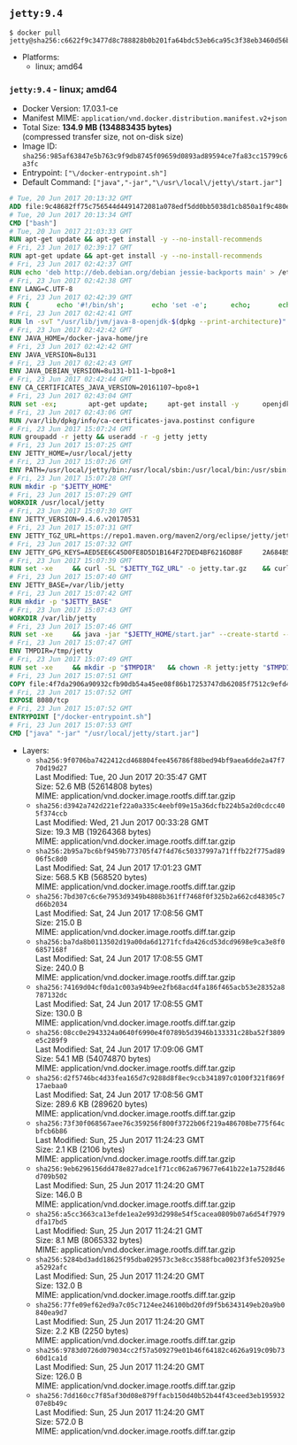 ## `jetty:9.4`

```console
$ docker pull jetty@sha256:c6622f9c3477d8c788828b0b201fa64bdc53eb6ca95c3f38eb3460d56b1a3ee5
```

-	Platforms:
	-	linux; amd64

### `jetty:9.4` - linux; amd64

-	Docker Version: 17.03.1-ce
-	Manifest MIME: `application/vnd.docker.distribution.manifest.v2+json`
-	Total Size: **134.9 MB (134883435 bytes)**  
	(compressed transfer size, not on-disk size)
-	Image ID: `sha256:985af63847e5b763c9f9db8745f09659d0893ad89594ce7fa83cc15799c6a3fc`
-	Entrypoint: `["\/docker-entrypoint.sh"]`
-	Default Command: `["java","-jar","\/usr\/local\/jetty\/start.jar"]`

```dockerfile
# Tue, 20 Jun 2017 20:13:32 GMT
ADD file:9c48682ff75c756544d4491472081a078edf5dd0bb5038d1cb850a1f9c480e3e in / 
# Tue, 20 Jun 2017 20:13:34 GMT
CMD ["bash"]
# Tue, 20 Jun 2017 21:03:33 GMT
RUN apt-get update && apt-get install -y --no-install-recommends 		ca-certificates 		curl 		wget 	&& rm -rf /var/lib/apt/lists/*
# Fri, 23 Jun 2017 02:39:17 GMT
RUN apt-get update && apt-get install -y --no-install-recommends 		bzip2 		unzip 		xz-utils 	&& rm -rf /var/lib/apt/lists/*
# Fri, 23 Jun 2017 02:42:37 GMT
RUN echo 'deb http://deb.debian.org/debian jessie-backports main' > /etc/apt/sources.list.d/jessie-backports.list
# Fri, 23 Jun 2017 02:42:38 GMT
ENV LANG=C.UTF-8
# Fri, 23 Jun 2017 02:42:39 GMT
RUN { 		echo '#!/bin/sh'; 		echo 'set -e'; 		echo; 		echo 'dirname "$(dirname "$(readlink -f "$(which javac || which java)")")"'; 	} > /usr/local/bin/docker-java-home 	&& chmod +x /usr/local/bin/docker-java-home
# Fri, 23 Jun 2017 02:42:41 GMT
RUN ln -svT "/usr/lib/jvm/java-8-openjdk-$(dpkg --print-architecture)" /docker-java-home
# Fri, 23 Jun 2017 02:42:42 GMT
ENV JAVA_HOME=/docker-java-home/jre
# Fri, 23 Jun 2017 02:42:42 GMT
ENV JAVA_VERSION=8u131
# Fri, 23 Jun 2017 02:42:43 GMT
ENV JAVA_DEBIAN_VERSION=8u131-b11-1~bpo8+1
# Fri, 23 Jun 2017 02:42:44 GMT
ENV CA_CERTIFICATES_JAVA_VERSION=20161107~bpo8+1
# Fri, 23 Jun 2017 02:43:04 GMT
RUN set -ex; 		apt-get update; 	apt-get install -y 		openjdk-8-jre-headless="$JAVA_DEBIAN_VERSION" 		ca-certificates-java="$CA_CERTIFICATES_JAVA_VERSION" 	; 	rm -rf /var/lib/apt/lists/*; 		[ "$(readlink -f "$JAVA_HOME")" = "$(docker-java-home)" ]; 		update-alternatives --get-selections | awk -v home="$(readlink -f "$JAVA_HOME")" 'index($3, home) == 1 { $2 = "manual"; print | "update-alternatives --set-selections" }'; 	update-alternatives --query java | grep -q 'Status: manual'
# Fri, 23 Jun 2017 02:43:06 GMT
RUN /var/lib/dpkg/info/ca-certificates-java.postinst configure
# Fri, 23 Jun 2017 15:07:24 GMT
RUN groupadd -r jetty && useradd -r -g jetty jetty
# Fri, 23 Jun 2017 15:07:25 GMT
ENV JETTY_HOME=/usr/local/jetty
# Fri, 23 Jun 2017 15:07:26 GMT
ENV PATH=/usr/local/jetty/bin:/usr/local/sbin:/usr/local/bin:/usr/sbin:/usr/bin:/sbin:/bin
# Fri, 23 Jun 2017 15:07:28 GMT
RUN mkdir -p "$JETTY_HOME"
# Fri, 23 Jun 2017 15:07:29 GMT
WORKDIR /usr/local/jetty
# Fri, 23 Jun 2017 15:07:30 GMT
ENV JETTY_VERSION=9.4.6.v20170531
# Fri, 23 Jun 2017 15:07:31 GMT
ENV JETTY_TGZ_URL=https://repo1.maven.org/maven2/org/eclipse/jetty/jetty-home/9.4.6.v20170531/jetty-home-9.4.6.v20170531.tar.gz
# Fri, 23 Jun 2017 15:07:32 GMT
ENV JETTY_GPG_KEYS=AED5EE6C45D0FE8D5D1B164F27DED4BF6216DB8F 	2A684B57436A81FA8706B53C61C3351A438A3B7D 	5989BAF76217B843D66BE55B2D0E1FB8FE4B68B4 	B59B67FD7904984367F931800818D9D68FB67BAC 	BFBB21C246D7776836287A48A04E0C74ABB35FEA 	8B096546B1A8F02656B15D3B1677D141BCF3584D 	FBA2B18D238AB852DF95745C76157BDF03D0DCD6 	5C9579B3DB2E506429319AAEF33B071B29559E1E
# Fri, 23 Jun 2017 15:07:39 GMT
RUN set -xe 	&& curl -SL "$JETTY_TGZ_URL" -o jetty.tar.gz 	&& curl -SL "$JETTY_TGZ_URL.asc" -o jetty.tar.gz.asc 	&& export GNUPGHOME="$(mktemp -d)" 	&& for key in $JETTY_GPG_KEYS; do 		gpg --keyserver ha.pool.sks-keyservers.net --recv-keys "$key"; done 	&& gpg --batch --verify jetty.tar.gz.asc jetty.tar.gz 	&& rm -rf "$GNUPGHOME" 	&& tar -xvf jetty.tar.gz --strip-components=1 	&& sed -i '/jetty-logging/d' etc/jetty.conf 	&& rm jetty.tar.gz* 	&& rm -rf /tmp/hsperfdata_root
# Fri, 23 Jun 2017 15:07:40 GMT
ENV JETTY_BASE=/var/lib/jetty
# Fri, 23 Jun 2017 15:07:42 GMT
RUN mkdir -p "$JETTY_BASE"
# Fri, 23 Jun 2017 15:07:43 GMT
WORKDIR /var/lib/jetty
# Fri, 23 Jun 2017 15:07:46 GMT
RUN set -xe 	&& java -jar "$JETTY_HOME/start.jar" --create-startd --add-to-start="server,http,deploy,jsp,jstl,ext,resources,websocket,setuid" 	&& chown -R jetty:jetty "$JETTY_BASE" 	&& rm -rf /tmp/hsperfdata_root
# Fri, 23 Jun 2017 15:07:47 GMT
ENV TMPDIR=/tmp/jetty
# Fri, 23 Jun 2017 15:07:49 GMT
RUN set -xe 	&& mkdir -p "$TMPDIR" 	&& chown -R jetty:jetty "$TMPDIR"
# Fri, 23 Jun 2017 15:07:51 GMT
COPY file:4f7da2906a90932cfb90db54a45ee08f86b17253747db62085f7512c9efd46ad in / 
# Fri, 23 Jun 2017 15:07:52 GMT
EXPOSE 8080/tcp
# Fri, 23 Jun 2017 15:07:52 GMT
ENTRYPOINT ["/docker-entrypoint.sh"]
# Fri, 23 Jun 2017 15:07:53 GMT
CMD ["java" "-jar" "/usr/local/jetty/start.jar"]
```

-	Layers:
	-	`sha256:9f0706ba7422412cd468804fee456786f88bed94bf9aea6dde2a47f770d19d27`  
		Last Modified: Tue, 20 Jun 2017 20:35:47 GMT  
		Size: 52.6 MB (52614808 bytes)  
		MIME: application/vnd.docker.image.rootfs.diff.tar.gzip
	-	`sha256:d3942a742d221ef22a0a335c4eebf09e15a36dcfb224b5a2d0cdcc405f374ccb`  
		Last Modified: Wed, 21 Jun 2017 00:33:28 GMT  
		Size: 19.3 MB (19264368 bytes)  
		MIME: application/vnd.docker.image.rootfs.diff.tar.gzip
	-	`sha256:2b95a7bc6bf9459b773705f47f4d76c50337997a71fffb22f775ad8906f5c8d0`  
		Last Modified: Sat, 24 Jun 2017 17:01:23 GMT  
		Size: 568.5 KB (568520 bytes)  
		MIME: application/vnd.docker.image.rootfs.diff.tar.gzip
	-	`sha256:7bd307c6c6e7953d9349b4808b361ff7468f0f325b2a662cd48305c7d66b2034`  
		Last Modified: Sat, 24 Jun 2017 17:08:56 GMT  
		Size: 215.0 B  
		MIME: application/vnd.docker.image.rootfs.diff.tar.gzip
	-	`sha256:ba7da8b0113502d19a00da6d1271fcfda426cd53dcd9698e9ca3e8f06857168f`  
		Last Modified: Sat, 24 Jun 2017 17:08:55 GMT  
		Size: 240.0 B  
		MIME: application/vnd.docker.image.rootfs.diff.tar.gzip
	-	`sha256:74169d04cf0da1c003a94b9ee2fb68acd4fa186f465acb53e28352a8787132dc`  
		Last Modified: Sat, 24 Jun 2017 17:08:55 GMT  
		Size: 130.0 B  
		MIME: application/vnd.docker.image.rootfs.diff.tar.gzip
	-	`sha256:08cc0e2943324a0640f6990e4f0789b5d3946b133331c28ba52f3809e5c289f9`  
		Last Modified: Sat, 24 Jun 2017 17:09:06 GMT  
		Size: 54.1 MB (54074870 bytes)  
		MIME: application/vnd.docker.image.rootfs.diff.tar.gzip
	-	`sha256:d2f5746bc4d33fea165d7c9288d8f8ec9ccb341897c0100f321f869f17aebaa0`  
		Last Modified: Sat, 24 Jun 2017 17:08:56 GMT  
		Size: 289.6 KB (289620 bytes)  
		MIME: application/vnd.docker.image.rootfs.diff.tar.gzip
	-	`sha256:73f30f068567aee76c359256f800f3722b06f219a486708be775f64cbfcb6b86`  
		Last Modified: Sun, 25 Jun 2017 11:24:23 GMT  
		Size: 2.1 KB (2106 bytes)  
		MIME: application/vnd.docker.image.rootfs.diff.tar.gzip
	-	`sha256:9eb6296156dd478e827adce1f71cc062a679677e641b22e1a7528d46d709b502`  
		Last Modified: Sun, 25 Jun 2017 11:24:20 GMT  
		Size: 146.0 B  
		MIME: application/vnd.docker.image.rootfs.diff.tar.gzip
	-	`sha256:a5cc3663ca13efde1ea2e993d2998e54f5cacea0809b07a6d54f7979dfa17bd5`  
		Last Modified: Sun, 25 Jun 2017 11:24:21 GMT  
		Size: 8.1 MB (8065332 bytes)  
		MIME: application/vnd.docker.image.rootfs.diff.tar.gzip
	-	`sha256:5284bd3add18625f95dba029573c3e8cc3588fbca0023f3fe520925ea5292afc`  
		Last Modified: Sun, 25 Jun 2017 11:24:20 GMT  
		Size: 132.0 B  
		MIME: application/vnd.docker.image.rootfs.diff.tar.gzip
	-	`sha256:77fe09ef62ed9a7c05c7124ee246100bd20fd9f5b6343149eb20a9b0840ea9d7`  
		Last Modified: Sun, 25 Jun 2017 11:24:20 GMT  
		Size: 2.2 KB (2250 bytes)  
		MIME: application/vnd.docker.image.rootfs.diff.tar.gzip
	-	`sha256:9783d0726d079034cc2f57a509279e01b46f64182c4626a919c09b7360d1ca1d`  
		Last Modified: Sun, 25 Jun 2017 11:24:20 GMT  
		Size: 126.0 B  
		MIME: application/vnd.docker.image.rootfs.diff.tar.gzip
	-	`sha256:7dd160cc7f85af30d08e879ffacb150d40b52b44f43ceed3eb19593207e8b49c`  
		Last Modified: Sun, 25 Jun 2017 11:24:20 GMT  
		Size: 572.0 B  
		MIME: application/vnd.docker.image.rootfs.diff.tar.gzip
